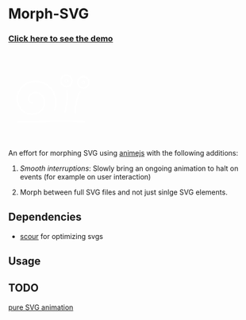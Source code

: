 # Morph-SVG

[<h3>Click here to see the demo</h3><svg xmlns="http://www.w3.org/2000/svg" width="48mm" height="48mm" version="1.1" viewBox="0 0 48 48">
<g fill="none" stroke="#fff" stroke-linecap="round">
<g stroke-width=".8">
<path id="shell" d="m12.8 27.4c-1.5 0.1-2.1-1.7-1.8-2.9 0.6-2.2 3.3-3 5.2-2.2 2.9 1.1 3.9 4.7 2.6 7.4-1.6 3.6-6.1 4.7-9.55 3-4.25-2.1-5.57-7.6-3.4-11.7 2.61-4.9 8.95-6.4 13.8-3.8 4.9 2.7 6.9 8.8 5 13.9"/>
<path id="foot" d="m40.5 37.5c-4-0.3-8.1-0.5-12.1-0.5-4.1 0-8.1 0.2-12.2 0.5h-10.9"/>
<path id="ltent" d="m30.3 32.2c0.6-2.2 0.9-4.4 1-6.7 0.1-1.5 0-3-0.1-4.5"/>
</g>
<svg id="leye" x="27" y="11.7">
<circle id="lball" cx="4" cy="4" r="3" stroke-width=".8"/>
<circle id="lpup" cx="4" cy="4" r=".7" stroke-width=".4"/>
</svg>
<path id="rtent" d="m35.7 32.7c0-2.6 0.3-5.2 1.1-7.7 0.4-1.2 0.8-2.4 1.4-3.5" stroke-width=".8"/>
<svg id="reye" x="36" y="12.5">
<circle id="rball" cx="4" cy="4" r="3" stroke-width=".8"/>
<circle id="rpup" cx="4" cy="4" r=".7" stroke-width=".4"/>
</svg>
</g>
</svg>](https://p8me.github.io/morph-svg)


An effort for morphing SVG using [animejs](https://animejs.com/) with the following additions:

1. *Smooth interruptions*: Slowly bring an ongoing animation to halt on events (for example on user interaction)

2. Morph between full SVG files and not just sinlge SVG elements.

## Dependencies

-   [scour](https://github.com/scour-project/scour) for optimizing svgs

## Usage

## TODO

[pure SVG animation](https://developer.mozilla.org/en-US/docs/Web/SVG/Attribute/keySplines)
